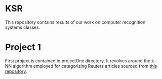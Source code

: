 # KSR
This repository contains results of our work on computer recognition systems classes.
# Project 1
First project is contained in projectOne directory. It revolves around the k-NN algorithm employed for categorizing Reuters articles sourced from [this repository](https://archive.ics.uci.edu/dataset/137/reuters+21578+text+categorization+collection). 

